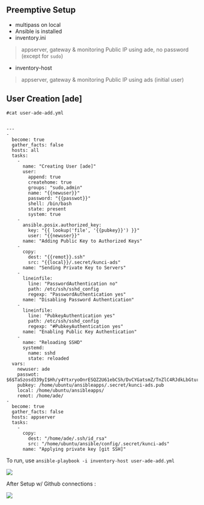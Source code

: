 ## Preemptive Setup
- multipass on local
- Ansible is installed
- inventory.ini
> appserver, gateway & monitoring Public IP
> using ade, no password (except for `sudo`)
- inventory-host
> appserver, gateway & monitoring Public IP
> using ads (initial user)

## User Creation [ade]

```
#cat user-ade-add.yml


---
-
  become: true
  gather_facts: false
  hosts: all
  tasks:
    -
      name: "Creating User [ade]"
      user:
        append: true
        createhome: true
        groups: "sudo,admin"
        name: "{{newuser}}"
        password: "{{passwot}}"
        shell: /bin/bash
        state: present
        system: true
    -
      ansible.posix.authorized_key:
        key: "{{ lookup('file', '{{pubkey}}') }}"
        user: "{{newuser}}"
      name: "Adding Public Key to Authorized Keys"
    -
      copy:
        dest: "{{remot}}.ssh"
        src: "{{local}}/.secret/kunci-ads"
      name: "Sending Private Key to Servers"
    -
      lineinfile:
        line: "PasswordAuthentication no"
        path: /etc/ssh/sshd_config
        regexp: "PasswordAuthentication yes"
      name: "Disabling Password Authentication"
    -
      lineinfile:
        line: "PubkeyAuthentication yes"
        path: /etc/ssh/sshd_config
        regexp: "#PubkeyAuthentication yes"
      name: "Enabling Public Key Authentication"
    -
      name: "Reloading SSHD"
      systemd:
        name: sshd
        state: reloaded
  vars:
    newuser: ade
    passwot: $6$TaSzosd339yI$Hh/y4YtxryoOnrESQZ2U61ebCSh/DvCYGatsmZ/TnZlC4RJdkLbGturqL0GTzu1wBBBk5VAuU.ymEuByDbJoa1
    pubkey: /home/ubuntu/ansibleapps/.secret/kunci-ads.pub
    local: /home/ubuntu/ansibleapps/
    remot: /home/ade/
-
  become: true
  gather_facts: false
  hosts: appserver
  tasks:
    -
      copy:
        dest: "/home/ade/.ssh/id_rsa"
        src: "/home/ubuntu/ansible/config/.secret/kunci-ads"
      name: "Applying private key [git SSH]"
```

To run, use `ansible-playbook -i inventory-host user-ade-add.yml`

![](https://github.com/ademuh/devops13-finaltask-ade/blob/main/media/2-user1.png?raw=true)

After Setup w/ Github connections :

![](https://github.com/ademuh/devops13-finaltask-ade/blob/main/media/2-user2.png?raw=true)

